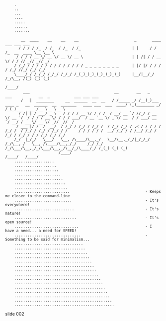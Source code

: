         .
        ..
        ...
        ....
        .....
        ......
        .......

           __  ____    __    __    __                         _       ____         ___ ___ ___
          / / / / /_  / /_  / /_  / /_                       | |     / / /_  __  ____ \__ \__ \
         / / / / __ \/ __ \/ __ \/ __ \                      | | /| / / __ \/ / / // _// _// _/
        / /_/ / / / / / / / / / / / / / _ _ _ _ _ _ _ _      | |/ |/ / / / / /_/ //_/ /_/ /_/
        \____/_/ /_/_/ /_/_/ /_/_/ /_(_)_)_)_)_)_)_)_)_)     |__/|__/_/ /_/\__, /(_) (_) (_)
                                                                          /____/
            ___                                      __        __   _                                                             ___            __  _           ___ ___ ___
           /   |  ________     __  ______  __  __   / /_____ _/ /__(_)___  ____ _   __  ______  __  _______   ____ ___  ___  ____/ (_)________ _/ /_(_)___  ____/__ \__ \__ \
          / /| | / ___/ _ \   / / / / __ \/ / / /  / __/ __ `/ //_/ / __ \/ __ `/  / / / / __ \/ / / / ___/  / __ `__ \/ _ \/ __  / / ___/ __ `/ __/ / __ \/ __ \/ _// _// _/
         / ___ |/ /  /  __/  / /_/ / /_/ / /_/ /  / /_/ /_/ / ,< / / / / / /_/ /  / /_/ / /_/ / /_/ / /     / / / / / /  __/ /_/ / / /__/ /_/ / /_/ / /_/ / / / /_/ /_/ /_/
        /_/  |_/_/   \___/   \__, /\____/\__,_/   \__/\__,_/_/|_/_/_/ /_/\__, /   \__, /\____/\__,_/_/     /_/ /_/ /_/\___/\__,_/_/\___/\__,_/\__/_/\____/_/ /_(_) (_) (_)
                            /____/                                      /____/   /____/
        ..................
        ...................
        ....................
        .....................
        ......................
        .......................
        ........................
        .........................                                  - Keeps me closer to the command-line
        ..........................                                 - It's everywhere!
        ...........................                                - It's mature!
        ............................                               - It's open source!
        .............................                              - I have a need... a need for SPEED!
        ..............................                             - Something to be said for minimalism...
        ...............................
        ................................
        .................................
        ..................................
        ...................................
        ....................................
        .....................................
        ......................................
        .......................................
        ........................................
        .........................................
        ..........................................
        ...........................................
        ............................................
        .............................................

















































































slide 002
